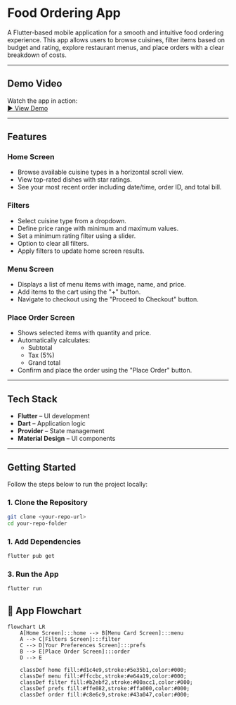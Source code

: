 # Food Ordering App

A Flutter-based mobile application for a smooth and intuitive food ordering experience. This app allows users to browse cuisines, filter items based on budget and rating, explore restaurant menus, and place orders with a clear breakdown of costs.

---

## Demo Video

Watch the app in action:  
[▶️ View Demo](https://drive.google.com/file/d/1075Do8MkqyMXkcBH02WftBy9vgBv91Zi/view?usp=sharing)

---

## Features

### Home Screen
- Browse available cuisine types in a horizontal scroll view.
- View top-rated dishes with star ratings.
- See your most recent order including date/time, order ID, and total bill.

### Filters
- Select cuisine type from a dropdown.
- Define price range with minimum and maximum values.
- Set a minimum rating filter using a slider.
- Option to clear all filters.
- Apply filters to update home screen results.

### Menu Screen
- Displays a list of menu items with image, name, and price.
- Add items to the cart using the "+" button.
- Navigate to checkout using the "Proceed to Checkout" button.

### Place Order Screen
- Shows selected items with quantity and price.
- Automatically calculates:
  - Subtotal
  - Tax (5%)
  - Grand total
- Confirm and place the order using the "Place Order" button.

---

## Tech Stack

- **Flutter** – UI development
- **Dart** – Application logic
- **Provider** – State management
- **Material Design** – UI components

---

## Getting Started

Follow the steps below to run the project locally:

### 1. Clone the Repository

```bash
git clone <your-repo-url>
cd your-repo-folder
```

### 1. Add Dependencies

```bash
flutter pub get
```

### 3. Run the App

```bash
flutter run
```

## 🧭 App Flowchart

```mermaid
flowchart LR
    A[Home Screen]:::home --> B[Menu Card Screen]:::menu
    A --> C[Filters Screen]:::filter
    C --> D[Your Preferences Screen]:::prefs
    B --> E[Place Order Screen]:::order
    D --> E

    classDef home fill:#d1c4e9,stroke:#5e35b1,color:#000;
    classDef menu fill:#ffccbc,stroke:#e64a19,color:#000;
    classDef filter fill:#b2ebf2,stroke:#00acc1,color:#000;
    classDef prefs fill:#ffe082,stroke:#ffa000,color:#000;
    classDef order fill:#c8e6c9,stroke:#43a047,color:#000;
```

